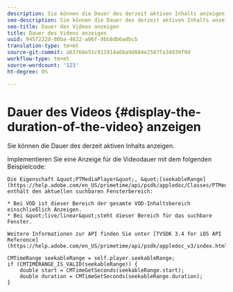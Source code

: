 ```yaml
---
description: Sie können die Dauer des derzeit aktiven Inhalts anzeigen.
seo-description: Sie können die Dauer des derzeit aktiven Inhalts anzeigen.
seo-title: Dauer des Videos anzeigen
title: Dauer des Videos anzeigen
uuid: 945f222d-80ba-4832-a06f-9bb8db6adbcb
translation-type: tm+mt
source-git-commit: a63768e51c911914a6ba9d884e2587fa34939f9d
workflow-type: tm+mt
source-wordcount: '123'
ht-degree: 0%

---
```



# Dauer des Videos {#display-the-duration-of-the-video} anzeigen

Sie können die Dauer des derzeit aktiven Inhalts anzeigen.

Implementieren Sie eine Anzeige für die Videodauer mit dem folgenden Beispielcode:

    Die Eigenschaft &quot;PTMediaPlayer&quot;, &quot;[seekableRange](https://help.adobe.com/en_US/primetime/api/psdk/appledoc/Classes/PTMediaPlayer.html#//api/name/seekableRange)&quot;, enthält den aktuellen suchbaren Fensterbereich:
    
    * Bei VOD ist dieser Bereich der gesamte VOD-Inhaltsbereich einschließlich Anzeigen.
    * Bei &quot;live/linear&quot;steht dieser Bereich für das suchbare Fenster.
    
    Weitere Informationen zur API finden Sie unter [TVSDK 3.4 for iOS API Reference](https://help.adobe.com/en_US/primetime/api/psdk/appledoc_v3/index.html)

<!--<a id="example_A153BE3AC03F43C6BF3A156316A08CD3"></a>-->

```
CMTimeRange seekableRange = self.player.seekableRange;  
if (CMTIMERANGE_IS_VALID(seekableRange)) { 
    double start = CMTimeGetSeconds(seekableRange.start);  
    double duration = CMTimeGetSeconds(seekableRange.duration); 
}
```
